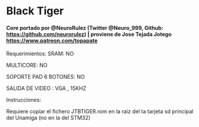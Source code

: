 # Black Tiger

#### Core portado por @NeuroRulez (Twitter @Neuro_999, Github: https://github.com/neurorulez) | proviene de Jose Tejada Jotego https://www.patreon.com/topapate

Requerimientos:
SRAM: NO

MULTICORE: NO

SOPORTE PAD 6 BOTONES: NO

SALIDA DE VIDEO : VGA , 15KHZ

Instrucciones:

Requiere copiar el fichero JTBTIGER.rom en la raiz del ta tarjeta sd principal del Unamiga (no en la del STM32)
